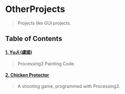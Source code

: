# OtherProjects  
> Projects like GUI projects.

## Table of Contents  

#### [1. YuJi (虞姬)][1]  
> Processing3 Painting Code.

#### [2. Chicken Protector][2]  
> A shooting game, programmed with Processing3.


[1]: https://github.com/jShawnTsui/OtherProjects/tree/master/YuJi
[2]: https://github.com/jShawnTsui/OtherProjects/tree/master/ChickenProtector